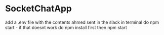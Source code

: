 # SocketChatApp

add a .env file with the contents ahmed sent in the slack
in terminal do npm start - if that doesnt work do npm install first then npm start
